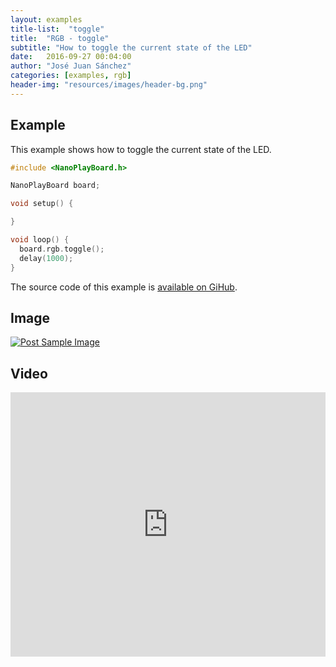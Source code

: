 ```yaml
---
layout: examples
title-list:  "toggle"
title:  "RGB - toggle"
subtitle: "How to toggle the current state of the LED"
date:   2016-09-27 00:04:00
author: "José Juan Sánchez"
categories: [examples, rgb]
header-img: "resources/images/header-bg.png"
---
```


## Example
This example shows how to toggle the current state of the LED.

```c++
#include <NanoPlayBoard.h>

NanoPlayBoard board;

void setup() {

}

void loop() {
  board.rgb.toggle();
  delay(1000);
}
```

The source code of this example is [available on GiHub][1].

## Image
<a href="#">
    <img class="img-responsive" src="{{ site.baseurl }}/resources/images/bluetooth_beach.jpg" alt="Post Sample Image">
</a>

## Video
<iframe width="100%" height="423" src="https://www.youtube.com/embed/NiuZJAB38TI" frameborder="0" allowfullscreen></iframe>

[1]: https://github.com/josejuansanchez/NanoPlayBoard-Arduino-Library/tree/master/examples